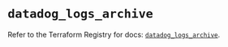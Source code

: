 # `datadog_logs_archive`

Refer to the Terraform Registry for docs: [`datadog_logs_archive`](https://registry.terraform.io/providers/datadog/datadog/3.68.0/docs/resources/logs_archive).

